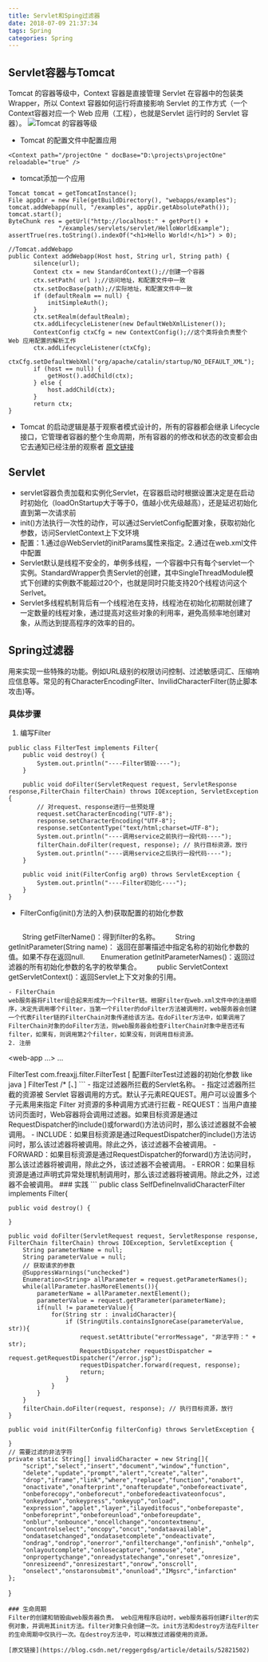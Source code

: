```yaml
---
title: Servlet和Sping过滤器
date: 2018-07-09 21:37:34
tags: Spring
categories: Spring
---
```

## Servlet容器与Tomcat
Tomcat 的容器等级中，Context 容器是直接管理 Servlet 在容器中的包装类 Wrapper，所以 Context 容器如何运行将直接影响 Servlet 的工作方式（一个 Context容器对应一个 Web 应用（工程），也就是Servlet 运行时的 Servlet 容器）。
![Tomcat 的容器等级](https://www.ibm.com/developerworks/cn/java/j-lo-servlet/image002.jpg)

- Tomcat 的配置文件中配置应用
```
<Context path="/projectOne " docBase="D:\projects\projectOne"
reloadable="true" />
```
- tomcat添加一个应用
```
Tomcat tomcat = getTomcatInstance(); 
File appDir = new File(getBuildDirectory(), "webapps/examples"); 
tomcat.addWebapp(null, "/examples", appDir.getAbsolutePath()); 
tomcat.start(); 
ByteChunk res = getUrl("http://localhost:" + getPort() + 
              "/examples/servlets/servlet/HelloWorldExample"); 
assertTrue(res.toString().indexOf("<h1>Hello World!</h1>") > 0);
```
```
//Tomcat.addWebapp
public Context addWebapp(Host host, String url, String path) { 
       silence(url); 
       Context ctx = new StandardContext();//创建一个容器 
       ctx.setPath( url );//访问地址，和配置文件中一致 
       ctx.setDocBase(path);//实际地址，和配置文件中一致 
       if (defaultRealm == null) { 
           initSimpleAuth(); 
       } 
       ctx.setRealm(defaultRealm); 
       ctx.addLifecycleListener(new DefaultWebXmlListener()); 
       ContextConfig ctxCfg = new ContextConfig();//这个类将会负责整个 Web 应用配置的解析工作 
       ctx.addLifecycleListener(ctxCfg); 
       ctxCfg.setDefaultWebXml("org/apache/catalin/startup/NO_DEFAULT_XML"); 
       if (host == null) { 
           getHost().addChild(ctx); 
       } else { 
           host.addChild(ctx); 
       } 
       return ctx; 
}
```
- Tomcat 的启动逻辑是基于观察者模式设计的，所有的容器都会继承 Lifecycle 接口，它管理者容器的整个生命周期，所有容器的的修改和状态的改变都会由它去通知已经注册的观察者
[原文链接](https://www.ibm.com/developerworks/cn/java/j-lo-servlet/index.html)
## Servlet

- servlet容器负责加载和实例化Servlet，在容器启动时根据设置决定是在启动时初始化（loadOnStartup大于等于0，值越小优先级越高），还是延迟初始化直到第一次请求前
- init()方法执行一次性的动作，可以通过ServletConfig配置对象，获取初始化参数，访问ServletContext上下文环境
- 配置：1.通过@WebServlet的initParams属性来指定。2.通过在web.xml文件中配置
- Servlet默认是线程不安全的，单例多线程，一个容器中只有每个servlet一个实例。StandardWrapper负责Servlet的创建，其中SingleThreadModule模式下创建的实例数不能超过20个，也就是同时只能支持20个线程访问这个Serlvet。
- Servlet多线程机制背后有一个线程池在支持，线程池在初始化初期就创建了一定数量的线程对象，通过提高对这些对象的利用率，避免高频率地创建对象，从而达到提高程序的效率的目的。
## Spring过滤器
用来实现一些特殊的功能。例如URL级别的权限访问控制、过滤敏感词汇、压缩响应信息等。常见的有CharacterEncodingFilter、InvilidCharacterFilter(防止脚本攻击)等。
### 具体步骤
1. 编写Filter
```
public class FilterTest implements Filter{
    public void destroy() {
        System.out.println("----Filter销毁----");
    }
 
    public void doFilter(ServletRequest request, ServletResponse response,FilterChain filterChain) throws IOException, ServletException {
        // 对request、response进行一些预处理
        request.setCharacterEncoding("UTF-8");
        response.setCharacterEncoding("UTF-8");
        response.setContentType("text/html;charset=UTF-8");
        System.out.println("----调用service之前执行一段代码----");
        filterChain.doFilter(request, response); // 执行目标资源，放行
        System.out.println("----调用service之后执行一段代码----");
    }
 
    public void init(FilterConfig arg0) throws ServletException {
        System.out.println("----Filter初始化----");
    }
}
```
- FilterConfig(init()方法的入参)获取配置的初始化参数
   ```
　　String getFilterName()：得到filter的名称。
　　String getInitParameter(String name)： 返回在部署描述中指定名称的初始化参数的值。如果不存在返回null.
　　Enumeration getInitParameterNames()：返回过滤器的所有初始化参数的名字的枚举集合。
　　public ServletContext getServletContext()：返回Servlet上下文对象的引用。
   ```
- FilterChain
web服务器将Filter组合起来形成为一个Filter链。根据Filter在web.xml文件中的注册顺序，决定先调用哪个Filter，当第一个Filter的doFilter方法被调用时，web服务器会创建一个代表Filter链的FilterChain对象传递给该方法。在doFilter方法中，如果调用了FilterChain对象的doFilter方法，则web服务器会检查FilterChain对象中是否还有filter，如果有，则调用第2个filter，如果没有，则调用目标资源。
2. 注册
```
<web-app ...>
  ...
  <!--配置过滤器-->
  <filter>
      <filter-name>FilterTest</filter-name>
      <filter-class>com.freaxjj.filter.FilterTest</filter-class>
      [<init-param>
        <description>配置FilterTest过滤器的初始化参数</description>
        <param-name>like</param-name>
        <param-value>java</param-value>
      </init-param>]
  </filter>
  <!--映射过滤器-->
  <filter-mapping>
      <filter-name>FilterTest</filter-name>
      <url-pattern>/*</url-pattern>
      [<servlet-name>、<dispatcher>]
  </filter-mapping>
</web-app>
```
- <servlet-name>指定过滤器所拦截的Servlet名称。
- <dispatcher>指定过滤器所拦截的资源被 Servlet 容器调用的方式。默认子元素REQUEST。用户可以设置多个子元素用来指定 Filter 对资源的多种调用方式进行拦截
  -  REQUEST：当用户直接访问页面时，Web容器将会调用过滤器。如果目标资源是通过RequestDispatcher的include()或forward()方法访问时，那么该过滤器就不会被调用。
  - INCLUDE：如果目标资源是通过RequestDispatcher的include()方法访问时，那么该过滤器将被调用。除此之外，该过滤器不会被调用。
  - FORWARD：如果目标资源是通过RequestDispatcher的forward()方法访问时，那么该过滤器将被调用，除此之外，该过滤器不会被调用。
  - ERROR：如果目标资源是通过声明式异常处理机制调用时，那么该过滤器将被调用。除此之外，过滤器不会被调用。
### 实践
```
public class SelfDefineInvalidCharacterFilter implements Filter{
 
    public void destroy() {
        
    }
 
    public void doFilter(ServletRequest request, ServletResponse response, FilterChain filterChain) throws IOException, ServletException {
        String parameterName = null;
        String parameterValue = null;
        // 获取请求的参数
        @SuppressWarnings("unchecked")
        Enumeration<String> allParameter = request.getParameterNames();
        while(allParameter.hasMoreElements()){
            parameterName = allParameter.nextElement();
            parameterValue = request.getParameter(parameterName);
            if(null != parameterValue){
                for(String str : invalidCharacter){
                    if (StringUtils.containsIgnoreCase(parameterValue, str)){
                        request.setAttribute("errorMessage", "非法字符：" + str);
                        RequestDispatcher requestDispatcher = request.getRequestDispatcher("/error.jsp");
                        requestDispatcher.forward(request, response);
                        return;
                    }
                }
            }
        }
        filterChain.doFilter(request, response); // 执行目标资源，放行
    }
 
    public void init(FilterConfig filterConfig) throws ServletException {
        
    }
    // 需要过滤的非法字符
    private static String[] invalidCharacter = new String[]{
        "script","select","insert","document","window","function",
        "delete","update","prompt","alert","create","alter",
        "drop","iframe","link","where","replace","function","onabort",
        "onactivate","onafterprint","onafterupdate","onbeforeactivate",
        "onbeforecopy","onbeforecut","onbeforedeactivateonfocus",
        "onkeydown","onkeypress","onkeyup","onload",
        "expression","applet","layer","ilayeditfocus","onbeforepaste",
        "onbeforeprint","onbeforeunload","onbeforeupdate",
        "onblur","onbounce","oncellchange","oncontextmenu",
        "oncontrolselect","oncopy","oncut","ondataavailable",
        "ondatasetchanged","ondatasetcomplete","ondeactivate",
        "ondrag","ondrop","onerror","onfilterchange","onfinish","onhelp",
        "onlayoutcomplete","onlosecapture","onmouse","ote",
        "onpropertychange","onreadystatechange","onreset","onresize",
        "onresizeend","onresizestart","onrow","onscroll",
        "onselect","onstaronsubmit","onunload","IMgsrc","infarction"
    }; 
}

```
### 生命周期
Filter的创建和销毁由web服务器负责。 web应用程序启动时，web服务器将创建Filter的实例对象，并调用其init方法。filter对象只会创建一次。init方法和destroy方法在Filter的生命周期中仅执行一次。在destroy方法中，可以释放过滤器使用的资源。

[原文链接](https://blog.csdn.net/reggergdsg/article/details/52821502)